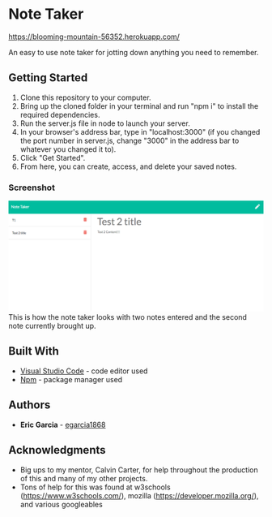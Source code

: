 # Note Taker

https://blooming-mountain-56352.herokuapp.com/

An easy to use note taker for jotting down anything you need to remember.

## Getting Started

1. Clone this repository to your computer.
2. Bring up the cloned folder in your terminal and run "npm i" to install the required dependencies.
3. Run the server.js file in node to launch your server.
4. In your browser's address bar, type in "localhost:3000" (if you changed the port number in server.js, change "3000" in the address bar to whatever you changed it to).
5. Click "Get Started".
6. From here, you can create, access, and delete your saved notes.

### Screenshot

![Screenshot!](/public/assets/NoteTakerPic.png?raw=true "Screenshot of the note taker")
This is how the note taker looks with two notes entered and the second note currently brought up.


## Built With

* [Visual Studio Code](https://code.visualstudio.com/) - code editor used
* [Npm](https://www.npmjs.com/) - package manager used

## Authors

* **Eric Garcia** - [egarcia1868](https://github.com/egarcia1868)

## Acknowledgments

* Big ups to my mentor, Calvin Carter, for help throughout the production of this and many of my other projects.
* Tons of help for this was found at w3schools (https://www.w3schools.com/), mozilla (https://developer.mozilla.org/), and various googleables